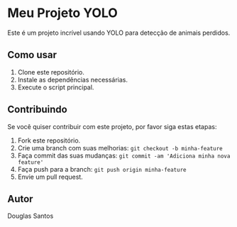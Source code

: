 # Meu Projeto YOLO

Este é um projeto incrível usando YOLO para detecção de animais perdidos.

## Como usar

1. Clone este repositório.
2. Instale as dependências necessárias.
3. Execute o script principal.

## Contribuindo

Se você quiser contribuir com este projeto, por favor siga estas etapas:

1. Fork este repositório.
2. Crie uma branch com suas melhorias: `git checkout -b minha-feature`
3. Faça commit das suas mudanças: `git commit -am 'Adiciona minha nova feature'`
4. Faça push para a branch: `git push origin minha-feature`
5. Envie um pull request.

## Autor

Douglas Santos

